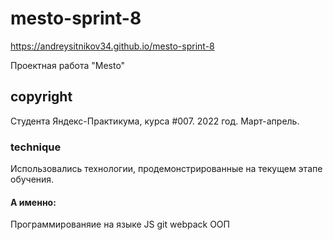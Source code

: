 # mesto-sprint-8

https://andreysitnikov34.github.io/mesto-sprint-8

Проектная работа "Mesto"

## copyright

Студента Яндекс-Практикума, курса #007. 2022 год. Март-апрель.

### technique

Использовались технологии, продемонстрированные на текущем этапе обучения.

#### А именно:

Программированяие на языке JS
git webpack ООП
